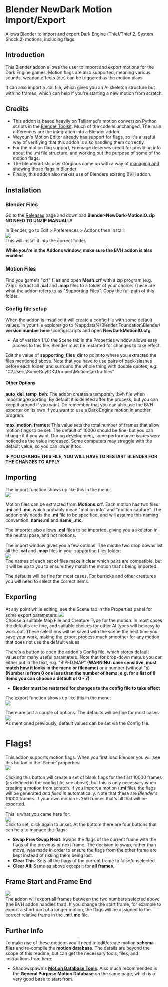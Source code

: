 # Blender NewDark Motion Import/Export
Allows Blender to import and export Dark Engine (Thief/Thief 2, System Shock 2) motions, including flags.

## Introduction
This Blender addon allows the user to import and export motions for the Dark Engine games. Motion flags are also supported, meaning various sounds, weapon effects (etc) can be triggered as the motion plays.

It can also import a .cal file, which gives you an AI skeleton structure but with no frames, which can help if you're starting a new motion from scratch.

## Credits
* This addon is based heavily on Telliamed's motion conversion Python scripts in the [Blender Toolkit](https://www.ttlg.com/forums/showthread.php?t=136431). Much of the code is unchanged. The main differences are the integration into a Blender addon.
* Weyoun's Motion Editor already has support for flags, so it's a useful way of verifiying that this addon is also handling them correctly. 
* For the motion flag support, Firemage deserves credit for providing info about the .mi file structure, and working out the purpose of some of the motion flags.<br>
* The blenderartists user Gorgious came up with a way of [managing and showing those flags in Blender](https://blenderartists.org/t/unique-set-of-properties-per-frame/1467364/2)<br>
* Finally, this addon also makes use of Blenders existing BVH addon.

## Installation
### Blender Files
Go to the [Releases](https://github.com/RSoul82/Blender-NewDark-MotionIO/releases/tag/Release) page and download **Blender-NewDark-MotionIO.zip**<br>
**NO NEED TO UNZIP MANUALLY**

In Blender, go to Edit > Preferences > Addons then Install:<br>
![](/Screenshots/01_install.jpg)<br>
This will install it into the correct folder.

**While you're in the Addons window, make sure the BVH addon is also enabled**

### Motion Files
Find you game's "crf" files and open **Mesh.crf** with a zip program (e.g. 7Zip). Extract all **.cal** and **.map** files to a folder of your choice. These are what the addon refers to as "Supporting Files". Copy the full path of this folder.

### Config file setup
When the addon is installed it will create a config file with some default values. In your file explorer go to %appdata%\Blender Foundation\Blender\ **version number here** \config\scripts and open **NewDarkMotionIO.cfg**
* As of version 1.1.0 the Scene tab in the Properties window allows easy access to this file. Blender must be restarted for changes to take effect.

Edit the value of **supporting_files_dir** to point to where you extracted the files mentioned above. Note that you have to use pairs of back-slashes before each folder, and surround the whole thing with double quotes, e.g: "C:\\Users\\SomeGuyIDK\\Dromed\\Motions\\extra files"

#### Other Options
**auto_del_temp_bvh**: The addon creates a temporary .bvh file when importing/exporting. By default it is deleted after the process, but you can keep it around if you want. Do remember that you can also use the BVH exporter on its own if you want to use a Dark Engine motion in another program.

**max_motion_frames**: This value sets the total number of frames that allow motion flags to be set. The default of 10000 should be fine, but you can change it if you want. During development, some performance issues were noticed as the value increased. Some computers may struggle with the default value, so you can lower it too.

**IF YOU CHANGE THIS FILE, YOU WILL HAVE TO RESTART BLENDER FOR THE CHANGES TO APPLY**

## Importing
The import function shows up like this in the menu:<br>
![](/Screenshots/02_import.jpg)<br>

Motion files can be extracted from **Motions.crf**. Each motion has two files: **.mi** and **.mc**, which probably mean "motion info" and "motion capture". The addon only needs the **.mi** file to be specified, and will assume this naming convention: **name.mi** and **name_.mc**.

The importer also allows **.cal** files to be imported, giving you a skeleton in the neutral pose, and not motions.

The import window gives you a few options. The middle two drop downs list all the **.cal** and **.map** files in your supporting files folder:<br>
![](/Screenshots/03_import_options.jpg)<br>
The names of each set of files make it clear which pairs are compatible, but it will be up to you to ensure they match the motion that's being imported.

The defaults will be fine for most cases. For burricks and other creatures you will need to select the correct items.

## Exporting
At any point while editing, see the Scene tab in the Properties panel for some export parameters:
![](/Screenshots/scene_export_settings.jpg)<br>
Choose a suitable Map File and Creature Type for the motion. In most cases the defaults are fine, and suitable choices for other AI types will be easy to work out. These selections will be saved with the scene the next time you save your work, making the export process much smoother for any motion that does not use the default values.

There's a button to open the addon's Config file, which stores default values for many useful parameters. Note that for drop-down menus you can either put in the text, e.g. "BIPED.MAP" **(WARNING: case sensitive, must match how it looks in the menu or filename)** or a number (without "s) **(Number is from 0 one less than the number of items, e.g. for a list of 8 items you can choose a default of 0 - 7)** <br>
* **Blender must be restarted for changes to the config file to take effect**

The export function shows up like this in the menu:<br>
![](/Screenshots/04_export.jpg)<br>

There are just a couple of options. The defaults will be fine for most cases:<br>
![](/Screenshots/export_settings.jpg)<br>
As mentioned previously, default values can be set via the Config file.

# Flags!
This addon supports motion flags. When you first load Blender you will see this button in the 'Scene' properties:</br>
![](/Screenshots/06_flags_init.jpg)

Clicking this button will create a set of blank flags for the first 10000 frames (as defined in the config file, see above), but this is only necessary when creating a motion from scratch. If you import a motion (**.mi** file), the flags will be generated *and filled in* automatically. Note that these are *Blender's* 10000 frames. If your own motion is 250 frames that's all that will be exported.

This is what you came here for:<br>
![](/Screenshots/07_flags_buttons.jpg)<br>
Click to set, click again to unset. At the bottom there are four buttons that can help to manage the flags:
* **Swap Prev**/**Swap Next**: Swaps the flags of the current frame with the flags of the previous or next frame. The decision to swap, rather than move, was made in order to ensure the flags from the other frame are kept instead of risking them being lost.
* **Clear This**: Sets all the flags of the current frame to false/unselected.
* **Clear All**: Same as above except it for **all frames**.

## Frame Start and Frame End
![](Screenshots/08_frame_limits.jpg)<br>
The addon will export all frames between the two numbers selected above (the BVH addon handles that). If you change the start frame, for example to export a short part of a longer motion, the flags will be assigned to the correct relative frame in the **.mi**/**.mc** file.

## Further Info
To make use of these motions you'll need to edit/create motion **schema files** and re-compile the **motion database**. The details are beyond the scope of this readme, but can get the necessary tools, files, and instructions from here:
* Shadowspawn's [**Motion Database Tools**](https://www.systemshock.org/index.php?topic=3092.0). Also much recommended is the **General Purpose Motion Database** on the same page, which is a very good base to start from.
